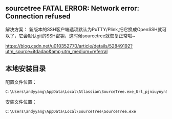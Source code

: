 ## sourcetree FATAL ERROR: Network error: Connection refused
解决方案：
新版本的SSH客户端选项默认为PuTTY/Plink,把它换成OpenSSH就可以了，它会默认git的SSH密钥，这时候sourcetree就恢复正常啦~

https://blog.csdn.net/u010352770/article/details/52849192?utm_source=itdadao&amp;utm_medium=referral

## 本地安装目录
配置文件位置：

```
C:\Users\andyyang\AppData\Local\Atlassian\SourceTree.exe_Url_pjniuynyn5e3u3w55ahrdkhfogd2kn52\3.1.3.3158
```

安装文件位置：

```
C:\Users\andyyang\AppData\Local\SourceTree\SourceTree.exe
```

